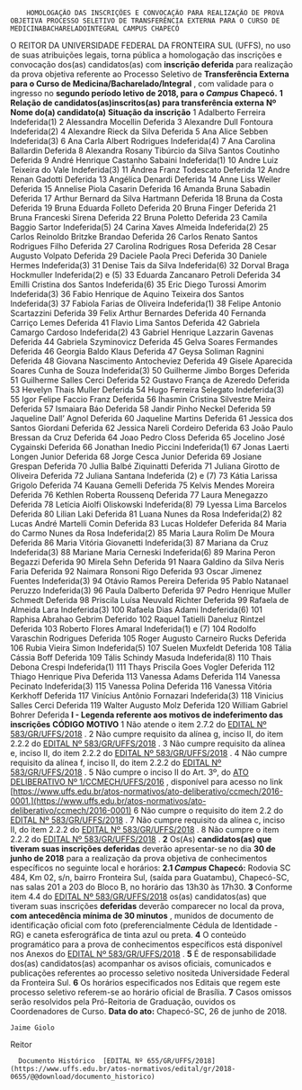         HOMOLOGAÇÃO DAS INSCRIÇÕES E CONVOCAÇÃO PARA REALIZAÇÃO DE PROVA OBJETIVA PROCESSO SELETIVO DE TRANSFERÊNCIA EXTERNA PARA O CURSO DE MEDICINABACHARELADOINTEGRAL CAMPUS CHAPECÓ  

 O REITOR DA UNIVERSIDADE FEDERAL DA FRONTEIRA SUL (UFFS), no uso de suas atribuições legais, torna pública a homologação das inscrições e convocação dos(as) candidatos(as) com **inscrição deferida** para realização da prova objetiva referente ao Processo Seletivo de **Transferência Externa para o Curso de Medicina/Bacharelado/Integral** , com validade para o ingresso no **segundo período letivo de 2018, para o *Campus* Chapecó.**   **1 Relação de candidatos(as)inscritos(as) para transferência externa**      **Nº**    **Nome do(a) candidato(a)**    **Situação da inscrição**      1   Adalberto Ferreira   Indeferida(1)     2   Alessandra Mocellin   Deferida     3   Alexandre Dull Fontoura   Indeferida(2)     4   Alexandre Rieck da Silva   Deferida     5   Ana Alice Sebben   Indeferida(3)     6   Ana Carla Albert Rodrigues   Indeferida(4)     7   Ana Carolina Ballardin   Deferida     8   Alexandra Rosany Tibúrcio da Silva Santos Coutinho   Deferida     9   André Henrique Castanho Sabaini   Indeferida(1)     10   Andre Luiz Teixeira do Vale   Indeferida(3)     11   Ândrea Franz Todescato   Deferida     12   Andre Renan Gadotti   Deferida     13   Angélica Denardi   Deferida     14   Anne Liss Weiler   Deferida     15   Annelise Piola Casarin   Deferida     16   Amanda Bruna Sabadin   Deferida     17   Arthur Bernard da Silva Hartmann   Deferida     18   Bruna da Costa   Deferida     19   Bruna Eduarda Folleto   Deferida     20   Bruna Finger   Deferida     21   Bruna Franceski Sirena   Deferida     22   Bruna Poletto   Deferida     23   Camila Baggio Sartor   Indeferida(5)     24   Carina Xaves Almeida   Indeferida(2)     25   Carlos Reinoldo Britzke Brandao   Deferida     26   Carlos Renato Santos Rodrigues Filho   Deferida     27   Carolina Rodrigues Rosa   Deferida     28   Cesar Augusto Volpato   Deferida     29   Daciele Paola Preci   Deferida     30   Daniele Hermes   Indeferida(3)     31   Denise Tais da Silva   Indeferida(6)     32   Dorval Braga Hockmuller   Indeferida(2) e (5)     33   Eduarda Zancanaro Petroli   Deferida     34   Emilli Cristina dos Santos   Indeferida(6)     35   Eric Diego Turossi Amorim   Indeferida(3)     36   Fabio Henrique de Aquino Teixeira dos Santos   Indeferida(3)     37   Fabiola Farias de Oliveira   Indeferida(1)     38   Felipe Antonio Scartazzini   Deferida     39   Felix Arthur Bernardes   Deferida     40   Fernanda Carriço Lemes   Deferida     41   Flavio Lima Santos   Deferida     42   Gabriela Camargo Cardoso   Indeferida(2)     43   Gabriel Henrique Lazzarin Gavenas   Deferida     44   Gabriela Szyminovicz   Deferida     45   Gelva Soares Fermandes   Deferida     46   Georgia Baldo Klaus   Deferida     47   Geysa Soliman Ragnini   Deferida     48   Giovana Nascimento Antocheviez   Deferida     49   Gisele Aparecida Soares Cunha de Souza   Indeferida(3)     50   Guilherme Jimbo Borges   Deferida     51   Guilherme Salles Cerci   Deferida     52   Gustavo França de Azeredo   Deferida     53   Hevelyn Thais Muller   Deferida     54   Hugo Ferreira Selegato   Indeferida(3)     55   Igor Felipe Faccio Franz   Deferida     56   Ihasmin Cristina Silvestre Meira   Deferida     57   Ismaiara Báo   Deferida     58   Jandir Pinho Neckel   Deferida     59   Jaqueline Dall’ Agnol   Deferida     60   Jaqueline Martins   Deferida     61   Jessica dos Santos Giordani   Deferida     62   Jessica Nareli Cordeiro   Deferida     63   João Paulo Bressan da Cruz   Deferida     64   Joao Pedro Closs   Deferida     65   Jocelino José Cygainski   Deferida     66   Jonathan Inedio Piccini   Indeferida(1)     67   Jonas Laerti Longen Junior   Deferida     68   Jorge Cesca Junior   Deferida     69   Josiane Grespan   Deferida     70   Jullia Balbé Ziquinatti   Deferida     71   Juliana Girotto de Oliveira   Deferida     72   Juliana Santana   Indeferida (2) e (7)     73   Kátia Larissa Grigolo   Deferida     74   Kauana Gemelli   Deferida     75   Kelvis Mendes Moreira   Deferida     76   Kethlen Roberta Roussenq   Deferida     77   Laura Menegazzo   Deferida     78   Letícia Aiolfi Oliskowski   Indeferida(8)     79   Lyessa Lima Barcelos   Deferida     80   Lilian Laki   Deferida     81   Luana Nunes da Rosa   Indeferida(2)     82   Lucas André Martelli Comin   Deferida     83   Lucas Holdefer   Deferida     84   Maria do Carmo Nunes da Rosa   Indeferida(2)     85   Maria Laura Rolim De Moura   Deferida     86   Maria Vitória Giovanetti   Indeferida(3)     87   Mariana da Cruz   Indeferida(3)     88   Mariane Maria Cerneski   Indeferida(6)     89   Marina Peron Begazzi   Deferida     90   Mirela Sehn   Deferida     91   Naara Galdino da Silva Neris Faria   Deferida     92   Naimara Ronsoni Rigo   Deferida     93   Oscar Jimenez Fuentes   Indeferida(3)     94   Otávio Ramos Pereira   Deferida     95   Pablo Natanael Peruzzo   Indeferida(3)     96   Paula Dalberto   Deferida     97   Pedro Henrique Muller Schmedt   Deferida     98   Priscila Luísa Neuvald Richter   Deferida     99   Rafaela de Almeida Lara   Indeferida(3)     100   Rafaela Dias Adami   Indeferida(6)     101   Raphisa Abrahao Gebrim   Deferido     102   Raquel Tatielli Daneluz Rintzel   Deferida     103   Roberto Flores Amaral   Indeferida(1) e (7)     104   Rodolfo Varaschin Rodrigues   Deferida     105   Roger Augusto Carneiro Rucks   Deferida     106   Rubia Vieira Simon   Indeferida(5)     107   Suelen Muxfeldt   Deferida     108   Tália Cássia Boff   Deferida     109   Tális Schindy Masuda   Indeferida(8)     110   Thais Debona Crespi   Indeferida(1)     111   Thays Priscila Goes Vogler   Deferida     112   Thiago Henrique Piva   Deferida     113   Vanessa Adams   Deferida     114   Vanessa Pecinato   Indeferida(3)     115   Vanessa Polina   Deferida     116   Vanessa Vitória Kerkhoff   Deferida     117   Vinícius Antônio Fornazari   Indeferida(3)     118   Vinicius Salles Cerci   Deferida     119   Walter Augusto Molz   Deferida     120   William Gabriel Bohrer   Deferida     **I - Legenda referente aos motivos de indeferimento das inscrições**      **CÓDIGO**    **MOTIVO**      1    Não atende o item 2.7.2 do [EDITAL Nº 583/GR/UFFS/2018](https://www.uffs.edu.br/atos-normativos/edital/gr/2018-0583)  .     2   Não cumpre requisito da alínea g, inciso II, do item 2.2.2 do [EDITAL Nº 583/GR/UFFS/2018](https://www.uffs.edu.br/atos-normativos/edital/gr/2018-0583)  .     3   Não cumpre requisito da alínea e, inciso II, do item 2.2.2 do [EDITAL Nº 583/GR/UFFS/2018](https://www.uffs.edu.br/atos-normativos/edital/gr/2018-0583)  .     4   Não cumpre requisito da alínea f, inciso II, do item 2.2.2 do [EDITAL Nº 583/GR/UFFS/2018](https://www.uffs.edu.br/atos-normativos/edital/gr/2018-0583)  .     5   Não cumpre o inciso II do Art. 3º, do [ATO DELIBERATIVO Nº 1/CCMECH/UFFS/2016](https://www.uffs.edu.br/atos-normativos/ato-deliberativo/ccmech/2016-0001)  , disponível para acesso no link [https://www.uffs.edu.br/atos-normativos/ato-deliberativo/ccmech/2016-0001.](https://www.uffs.edu.br/atos-normativos/ato-deliberativo/ccmech/2016-0001)      6   Não cumpre o requisito do item 2.2 do [EDITAL Nº 583/GR/UFFS/2018](https://www.uffs.edu.br/atos-normativos/edital/gr/2018-0583)  .     7   Não cumpre requisito da alínea c, inciso II, do item 2.2.2 do [EDITAL Nº 583/GR/UFFS/2018](https://www.uffs.edu.br/atos-normativos/edital/gr/2018-0583)  .     8   Não cumpre o item 2.2.2 do [EDITAL Nº 583/GR/UFFS/2018](https://www.uffs.edu.br/atos-normativos/edital/gr/2018-0583)  .       **2** Os(As) **candidatos(as) que tiveram suas inscrições deferidas** deverão apresentar-se no dia **30 de junho de 2018** para a realização da prova objetiva de conhecimentos específicos no seguinte local e horários: **2.1 *Campus* Chapecó:** Rodovia SC 484, Km 02, s/n, bairro Fronteira Sul, (saída para Guatambu), Chapecó-SC, nas salas 201 a 203 do Bloco B, no horário das 13h30 às 17h30.   **3** Conforme item 4.4 do [EDITAL Nº 583/GR/UFFS/2018](https://www.uffs.edu.br/atos-normativos/edital/gr/2018-0583)  os(as) candidatos(as) que tiveram suas inscrições **deferidas** deverão comparecer no local da prova, **com antecedência mínima de 30 minutos** , munidos de documento de identificação oficial com foto (preferencialmente Cédula de Identidade - RG) e caneta esferográfica de tinta azul ou preta.   **4** O conteúdo programático para a prova de conhecimentos específicos está disponível nos Anexos do [EDITAL Nº 583/GR/UFFS/2018](https://www.uffs.edu.br/atos-normativos/edital/gr/2018-0583)  .   **5** É de responsabilidade dos(as) candidatos(as) acompanhar os avisos oficiais, comunicados e publicações referentes ao processo seletivo nositeda Universidade Federal da Fronteira Sul.   **6** Os horários especificados nos Editais que regem este processo seletivo referem-se ao horário oficial de Brasília.   **7** Casos omissos serão resolvidos pela Pró-Reitoria de Graduação, ouvidos os Coordenadores de Curso.      **Data do ato:** Chapecó-SC, 26 de junho de 2018.   
 

    Jaime Giolo   
 Reitor 

      Documento Histórico  [EDITAL Nº 655/GR/UFFS/2018](https://www.uffs.edu.br/atos-normativos/edital/gr/2018-0655/@@download/documento_historico)     
      